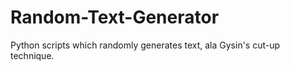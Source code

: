 # Random-Text-Generator
Python scripts which randomly generates text, ala Gysin's cut-up technique.
